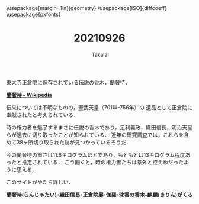 ﻿---
title: 20210926
yesterday: 20210925
tomorrow: 20210927
days: 639
author: Takala
header-includes:
  - \usepackage[margin=1in]{geometry}
  - \usepackage[ISO]{diffcoeff}
  - \usepackage{pxfonts}
---



東大寺正倉院に保存されている伝説の香木，蘭奢待．


**[蘭奢待 - Wikipedia](https://ja.wikipedia.org/wiki/%E8%98%AD%E5%A5%A2%E5%BE%85)**




伝来については不明なものの，聖武天皇（701年-756年）の
遺品として正倉院に奉献されたと考えられている．


時の権力者を魅了するまさに伝説の香木であり，足利義政，織田信長，明治天皇らが過去に切り取ったことが知られている．
近年の研究調査では，これらを含めて38ヶ所切り取られた跡が見つかっているそうだ．

今の蘭奢待の重さは11.6キログラムほどであり，もともとは13キログラム程度あったと推定されている．
こう聞くと，時の権力者たちは意外と控えめだったように思える．



このサイトがやたら詳しい．


**[蘭奢待(らんじゃたい)･織田信長･正倉院展･伽羅･沈香の香木-麒麟(きりん)がくる](https://www.aroma-taku.com/page/34)**